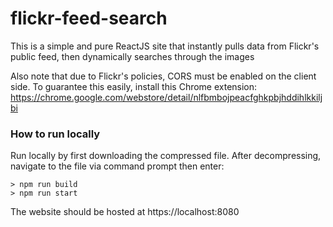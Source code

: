 # flickr-feed-search
This is a simple and pure ReactJS site that instantly pulls data from Flickr's public feed, then dynamically searches through the images

Also note that due to Flickr's policies, CORS must be enabled on the client side. To guarantee this easily, install this Chrome extension: https://chrome.google.com/webstore/detail/nlfbmbojpeacfghkpbjhddihlkkiljbi

### How to run locally
Run locally by first downloading the compressed file. After decompressing, navigate to the file via command prompt then enter:
```
> npm run build
> npm run start
```

The website should be hosted at https://localhost:8080
